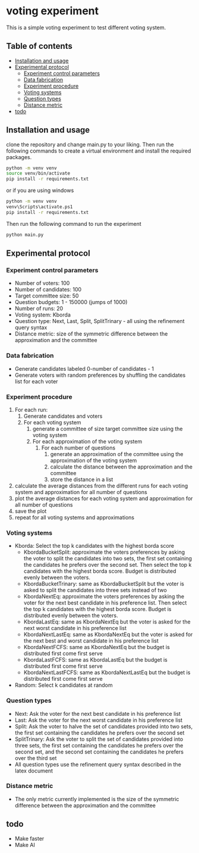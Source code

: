 # voting experiment

This is a simple voting experiment to test different voting system.

## Table of contents

- [Installation and usage](#installation-and-usage)
- [Experimental protocol](#experimental-protocol)
    - [Experiment control parameters](#experiment-control-parameters)
    - [Data fabrication](#data-fabrication)
    - [Experiment procedure](#experiment-procedure)
    - [Voting systems](#voting-systems)
    - [Question types](#question-types)
    - [Distance metric](#distance-metric)
- [todo](#todo)

## Installation and usage

clone the repository and change main.py to your liking. Then run the following commands to create a virtual environment
and install the required packages.

```bash
python -m venv venv
source venv/bin/activate
pip install -r requirements.txt
```

or if you are using windows

```bash
python -m venv venv
venv\Scripts\activate.ps1
pip install -r requirements.txt
```

Then run the following command to run the experiment

```bash
python main.py
```

## Experimental protocol

### Experiment control parameters

- Number of voters: 100
- Number of candidates: 100
- Target committee size: 50
- Question budgets: 1 - 150000 (jumps of 1000)
- Number of runs: 20
- Voting system: Kborda
- Question type: Next, Last, Split, SplitTrinary - all using the refinement query syntax
- Distance metric: size of the symmetric difference between the approximation and the committee

### Data fabrication

- Generate candidates labeled 0-number of candidates - 1
- Generate voters with random preferences by shuffling the candidates list for each voter

### Experiment procedure

1. For each run:
    1. Generate candidates and voters
    2. For each voting system
        1. generate a committee of size target committee size using the voting system
        2. For each approximation of the voting system
            1. For each number of questions
                1. generate an approximation of the committee using the approximation of the voting system
                2. calculate the distance between the approximation and the committee
                3. store the distance in a list
2. calculate the average distances from the different runs for each voting system and approximation for all number of
   questions
3. plot the average distances for each voting system and approximation for all number of questions
4. save the plot
5. repeat for all voting systems and approximations

### Voting systems

- Kborda: Select the top k candidates with the highest borda score
    - KbordaBucketSplit: approximate the voters preferences by asking the voter to split the candidates into two sets,
      the first set containing the candidates he prefers over the second set. Then select the top k candidates with the
      highest borda score. Budget is distributed evenly between the voters.
    - KbordaBucketTrinary: same as KbordaBucketSplit but the voter is asked to split the candidates into three sets
      instead of two
    - KbordaNextEq: approximate the voters preferences by asking the voter for the next best candidate in his preference
      list. Then select the top k candidates with the highest borda score. Budget is distributed evenly between the
      voters.
    - KbordaLastEq: same as KbordaNextEq but the voter is asked for the next worst candidate in his preference list
    - KbordaNextLastEq: same as KbordaNextEq but the voter is asked for the next best and worst candidate in his
      preference list
    - KbordaNextFCFS: same as KbordaNextEq but the budget is distributed first come first serve
    - KbordaLastFCFS: same as KbordaLastEq but the budget is distributed first come first serve
    - KbordaNextLastFCFS: same as KbordaNextLastEq but the budget is distributed first come first serve
- Random: Select k candidates at random

### Question types

- Next: Ask the voter for the next best candidate in his preference list
- Last: Ask the voter for the next worst candidate in his preference list
- Split: Ask the voter to halve the set of candidates provided into two sets, the first set containing the candidates he
  prefers over the second set
- SplitTrinary: Ask the voter to split the set of candidates provided into three sets, the first set containing the
  candidates he prefers over the second set, and the second set containing the candidates he prefers over the third set
- All question types use the refinement query syntax described in the latex document

### Distance metric

- The only metric currently implemented is the size of the symmetric difference between the approximation and the
  committee

## todo

- Make faster
- Make AI
